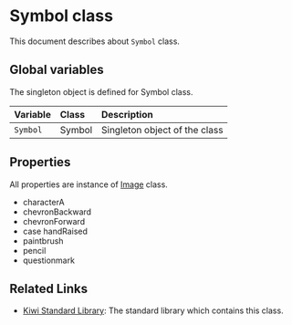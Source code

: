 # Symbol class
This document describes about `Symbol` class.

## Global variables
The singleton object is defined for Symbol class.

|Variable    |Class             | Description                   |
|:---        |:---              |:---                           |
|`Symbol`    |Symbol            |Singleton object of the class  |

## Properties
All properties are instance of [Image](https://github.com/steelwheels/KiwiScript/blob/master/KiwiLibrary/Document/Class/Image.md) class. 
* characterA
* chevronBackward
* chevronForward
* case handRaised
* paintbrush
* pencil
* questionmark

## Related Links
* [Kiwi Standard Library](https://github.com/steelwheels/KiwiScript/blob/master/KiwiLibrary/Document/Library.md): The standard library which contains this class.

